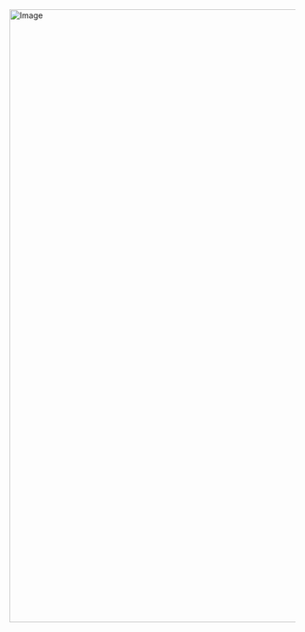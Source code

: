 
<img width="1920" height="1080" alt="Image" src="https://github.com/user-attachments/assets/02e94316-80cd-4c1e-abfb-b280fb9f9d51" />
